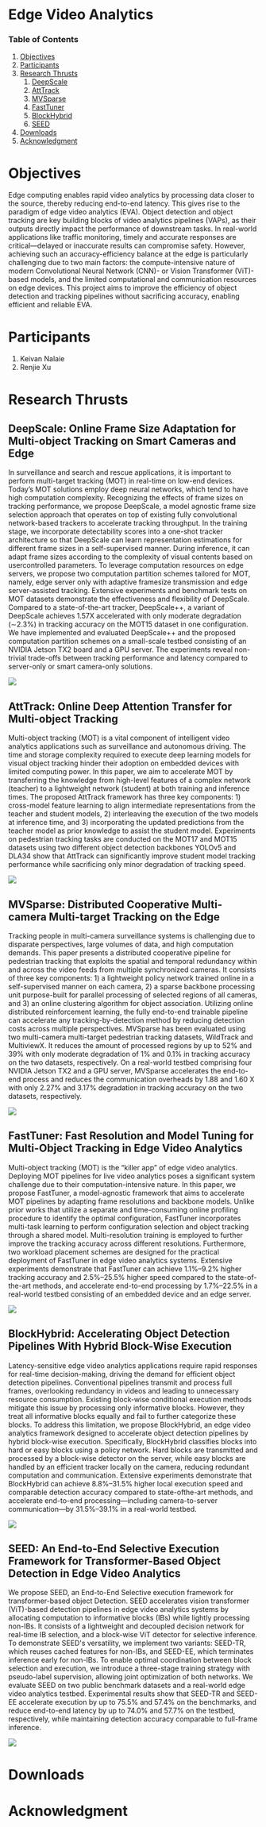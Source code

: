 

<div class='page_head'>
 <h1 class='page_title'> Edge Video Analytics </h1>


<h3>Table of Contents </h3>
  <ol class='page_guide'>
    <li><a href="#Objectives">Objectives</a></li>
    <li><a href="#Participant">Participants</a></li>
    <li><a href="#Research">Research Thrusts</a>
     <ol class='page_guide'>
      <li><a href="#DeepScale">DeepScale</a></li>
      <li><a href="#AttTrack">AttTrack</a></li>
      <li><a href="#MVSparse">MVSparse</a></li>
      <li><a href="#FastTuner">FastTuner</a></li>
      <li><a href="#BlockHybrid">BlockHybrid</a></li>
      <li><a href="#SEED">SEED</a></li>
     </ol>
      </li>
    <li><a href="#Downloads">Downloads</a></li>
    <li><a href="#Acknowledgment">Acknowledgment</a></li>
    
  </ol>
</div>

<h1 id="Objectives"> Objectives </h1>
Edge computing enables rapid video analytics by processing data closer to the source, thereby reducing end-to-end latency. This gives rise to the paradigm of edge video analytics (EVA). Object detection and object tracking are key building blocks of video analytics pipelines (VAPs), as their outputs directly impact the performance of downstream tasks. In real-world applications like traffic monitoring, timely and accurate responses are critical—delayed or inaccurate results can compromise safety. However, achieving such an accuracy-efficiency balance at the edge is particularly challenging due to two main factors: the compute-intensive nature of modern Convolutional Neural Network (CNN)- or Vision Transformer (ViT)-based models, and the limited computational and communication resources on edge devices. This project aims to improve the efficiency of object detection and tracking pipelines without sacrificing accuracy, enabling efficient and reliable EVA. 
<h1 id="Participant"> Participants </h1>
  <ol class='name_list'>
    <li><a>Keivan Nalaie</a></li>
    <li><a>Renjie Xu</a></li>
  </ol>
<h1 id="Research"> Research Thrusts </h1>

<h2 id="DeepScale"> DeepScale: Online Frame Size Adaptation for Multi-object Tracking on Smart Cameras and Edge </h2>
<div class='content_block'>
  <p>
 In surveillance and search and rescue applications, it is important to perform multi-target tracking (MOT) in real-time on low-end devices. Today’s MOT solutions employ deep neural networks, which tend to have high computation complexity. Recognizing the effects of frame sizes on tracking performance, we propose DeepScale, a model agnostic frame size selection approach that operates on top of existing fully convolutional network-based trackers to accelerate tracking throughput. In the training stage, we incorporate detectability scores into a one-shot tracker architecture so that DeepScale can learn representation estimations for different frame sizes in a self-supervised manner. During inference, it can adapt frame sizes according to the complexity of visual contents based on usercontrolled parameters. To leverage computation resources on edge servers, we propose two computation partition schemes tailored for MOT, namely, edge server only with adaptive framesize transmission and edge server-assisted tracking. Extensive experiments and benchmark tests on MOT datasets demonstrate the effectiveness and flexibility of DeepScale. Compared to a state-of-the-art tracker, DeepScale++, a variant of DeepScale achieves 1.57X accelerated with only moderate degradation (∼2.3%) in tracking accuracy on the MOT15 dataset in one configuration. We have implemented and evaluated DeepScale++ and the proposed computation partition schemes on a small-scale testbed consisting of an NVIDIA Jetson TX2 board and a GPU server. The experiments reveal non-trivial trade-offs between tracking performance and latency compared to server-only or smart camera-only solutions.
  </p>
 <div class='content_img'>
  <img src="/assets/eva_pic/DeepScale.png" />
 </div>
</div>

<h2 id ='AttTrack'>AttTrack: Online Deep Attention Transfer for Multi-object Tracking</h2>
<div class='content_block'>
 <p>
 Multi-object tracking (MOT) is a vital component of intelligent video analytics applications such as surveillance and autonomous driving. The time and storage complexity required to execute deep learning models for visual object tracking hinder their adoption on embedded devices with limited computing power. In this paper, we aim to accelerate MOT by transferring the knowledge from high-level features of a complex network (teacher) to a lightweight network (student) at both training and inference times. The proposed AttTrack framework has three key components: 1) cross-model feature learning to align intermediate representations from the teacher and student models, 2) interleaving the execution of the two models at inference time, and 3) incorporating the updated predictions from the teacher model as prior knowledge to assist the student model. Experiments on pedestrian tracking tasks are conducted on the MOT17 and MOT15 datasets using two different object detection backbones YOLOv5 and DLA34 show that AttTrack can significantly improve student model tracking performance while sacrificing only minor degradation of tracking speed.
 </p>

  <div class='content_img'>
  <img src="/assets/eva_pic/AttTrack.png" />
 </div>
</div>

<h2 id = 'MVSparse'>MVSparse: Distributed Cooperative Multi-camera Multi-target Tracking on the Edge</h2>
<div class='content_block'>
 <p>
  Tracking people in multi-camera surveillance systems is challenging due to disparate perspectives, large volumes of data, and high computation demands. This paper presents a distributed cooperative pipeline for pedestrian tracking that exploits the spatial and temporal redundancy within and across the video feeds from multiple synchronized cameras. It consists of three key components: 1) a lightweight policy network trained online in a self-supervised manner on each camera, 2) a sparse backbone processing unit purpose-built for parallel processing of selected regions of all cameras, and 3) an online clustering algorithm for object association. Utilizing online distributed reinforcement learning, the fully end-to-end trainable pipeline can accelerate any tracking-by-detection method by reducing detection costs across multiple perspectives. MVSparse has been evaluated using two multi-camera multi-target pedestrian tracking datasets, WildTrack and MultiviewX. It reduces the amount of processed regions by up to 52% and 39% with only moderate degradation of 1% and 0.1% in tracking accuracy on the two datasets, respectively. On a real-world testbed comprising four NVIDIA Jetson TX2 and a GPU server, MVSparse accelerates the end-to-end process and reduces the communication overheads by 1.88 and 1.60 X with only 2.27% and 3.17% degradation in tracking accuracy on the two datasets, respectively.
 </p>

  <div class='content_img'>
  <img src="/assets/eva_pic/MVSparse.png" />
 </div>
</div>

<h2 id = 'FastTuner'>FastTuner: Fast Resolution and Model Tuning for Multi-Object Tracking in Edge Video Analytics</h2>
<div class='content_block'>
 <p>
  Multi-object tracking (MOT) is the “killer app” of edge video analytics. Deploying MOT pipelines for live video analytics poses a significant system challenge due to their computation-intensive nature. In this paper, we propose FastTuner, a model-agnostic framework that aims to accelerate MOT pipelines by adapting frame resolutions and backbone models. Unlike prior works that utilize a separate and time-consuming online profiling procedure to identify the optimal configuration, FastTuner incorporates multi-task learning to perform configuration selection and object tracking through a shared model. Multi-resolution training is employed to further improve the tracking accuracy across different resolutions. Furthermore, two workload placement schemes are designed for the practical deployment of FastTuner in edge video analytics systems. Extensive experiments demonstrate that FastTuner can achieve 1.1%–9.2% higher tracking accuracy and 2.5%–25.5% higher speed compared to the state-of-the-art methods, and accelerate end-to-end processing by 1.7%–22.5% in a real-world testbed consisting of an embedded device and an edge server.
 </p>
 
  <div class='content_img'>
  <img src="/assets/eva_pic/FastTuner.png" />
 </div>
</div>

<h2 id = 'BlockHybrid'>BlockHybrid: Accelerating Object Detection Pipelines With Hybrid Block-Wise Execution</h2>
<div class='content_block'>
 <p>
  Latency-sensitive edge video analytics applications require rapid responses for real-time decision-making, driving the demand for efficient object detection pipelines. Conventional pipelines transmit and process full frames, overlooking redundancy in videos and leading to unnecessary resource consumption. Existing block-wise conditional execution methods mitigate this issue by processing only informative blocks. However, they treat all informative blocks equally and fail to further categorize these blocks. To address this limitation, we propose BlockHybrid, an edge video analytics framework designed to accelerate object detection pipelines by hybrid block-wise execution. Specifically, BlockHybrid classifies blocks into hard or easy blocks using a policy network. Hard blocks are transmitted and processed by a block-wise detector on the server, while easy blocks are handled by an efficient tracker locally on the camera, reducing redundant computation and communication. Extensive experiments demonstrate that BlockHybrid can achieve 8.8%–31.5% higher local execution speed and comparable detection accuracy compared to state-ofthe-art methods, and accelerate end-to-end processing—including camera-to-server communication—by 31.5%–39.1% in a real-world testbed.
 </p>
 
  <div class='content_img'>
  <img src="/assets/eva_pic/BlockHybrid.png" />
 </div>
</div>

<h2 id = 'SEED'>SEED: An End-to-End Selective Execution Framework for Transformer-Based Object Detection in Edge Video Analytics</h2>
<div class='content_block'>
 <p>
  We propose SEED, an End-to-End Selective execution framework for transformer-based object Detection. SEED accelerates vision transformer (ViT)-based detection pipelines in edge video analytics systems by allocating computation to informative blocks (IBs) while lightly processing non-IBs. It consists of a lightweight and decoupled decision network for real-time IB selection, and a block-wise ViT detector for selective inference. To demonstrate SEED's versatility, we implement two variants: SEED-TR, which reuses cached features for non-IBs, and SEED-EE, which terminates inference early for non-IBs. To enable optimal coordination between block selection and execution, we introduce a three-stage training strategy with pseudo-label supervision, allowing joint optimization of both networks. We evaluate SEED on two public benchmark datasets and a real-world edge video analytics testbed. Experimental results show that SEED-TR and SEED-EE accelerate execution by up to 75.5% and 57.4% on the benchmarks, and reduce end-to-end latency by up to 74.0% and 57.7% on the testbed, respectively, while maintaining detection accuracy comparable to full-frame inference.
 </p>
 
  <div class='content_img'>
  <img src="/assets/eva_pic/SEED.png" />
 </div>
</div>
<h1 id="Downloads"> Downloads </h1>
<h1 id="Acknowledgment"> Acknowledgment </h1>

